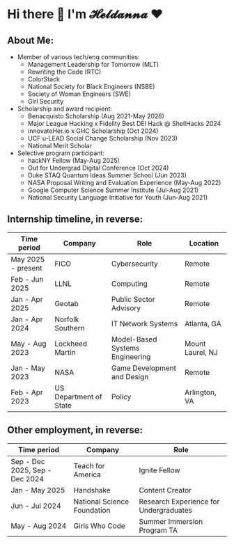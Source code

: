 # Hi there 👋 I'm 𝓗𝓮𝓵𝓭𝓪𝓷𝓷𝓪 ❤️

## About Me:
- Member of various tech/eng communities:
    - Management Leadership for Tomorrow (MLT)
    - Rewriting the Code (RTC)
    - ColorStack
    - National Society for Black Engineers (NSBE)
    - Society of Woman Engineers (SWE)
    - Girl Security
- Scholarship and award recipient:
    - Benacquisto Scholarship (Aug 2021-May 2026)
    - Major League Hacking x Fidelity Best DEI Hack @ ShellHacks 2024
    - innovateHer.io x GHC Scholarship (Oct 2024)
    - UCF u-LEAD Social Change Scholarship (Nov 2023)
    - National Merit Scholar
- Selective program participant:
    - hackNY Fellow (May-Aug 2025)
    - Out for Undergrad Digital Conference (Oct 2024)
    - Duke STAQ Quantum Ideas Summer School (Jun 2023)
    - NASA Proposal Writing and Evaluation Experience (May-Aug 2022)
    - Google Computer Science Summer Institute (Jul-Aug 2021)
    - National Security Language Initiative for Youth (Jun-Aug 2021)

## Internship timeline, in reverse:
| **Time period** | **Company** | **Role** | **Location** |
|---|---|---|---|
| May 2025 - present | FICO | Cybersecurity | Remote |
| Feb - Jun 2025 | LLNL | Computing | Remote |
| Jan - Apr 2025 | Geotab | Public Sector Advisory | Remote |
| Jan - Apr 2024 | Norfolk Southern | IT Network Systems | Atlanta, GA |
| May - Aug 2023 | Lockheed Martin | Model-Based Systems Engineering | Mount Laurel, NJ |
| Jan - May 2023 | NASA | Game Development and Design | Remote |
| Feb - Apr 2023 | US Department of State | Policy | Arlington, VA |

## Other employment, in reverse:
| **Time period** | **Company** | **Role** |
|---|---|---|
| Sep - Dec 2025, Sep - Dec 2024 | Teach for America | Ignite Fellow |
| Jan - May 2025 | Handshake | Content Creator |
| Jun - Jul 2024 | National Science Foundation | Research Experience for Undergraduates |
| May - Aug 2024 | Girls Who Code | Summer Immersion Program TA |
